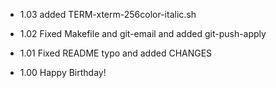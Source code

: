 * 1.03
    added TERM-xterm-256color-italic.sh

* 1.02
    Fixed Makefile and git-email and added git-push-apply

* 1.01
    Fixed README typo and added CHANGES

* 1.00
    Happy Birthday!
